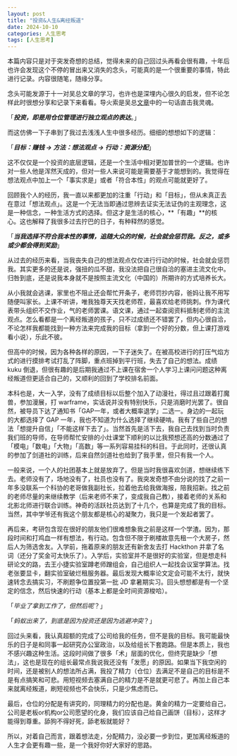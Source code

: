 ```yaml
---
layout: post
title: "投资&人生&离经叛道"
date: 2024-10-10
categories: 人生思考
tags: [人生思考]
---
```


本篇内容只是对于突发奇想的总结，觉得未来的自己回过头再看会很有趣，十年后也许会发现这个不停的冒出来又消失的念头，可能真的是一个很重要的事情，特此进行记录。内容很随笔，随缘分享。

念头可能发源于十一对吴总文章的学习，也许也是深埋内心很久的启发，但不论怎样此时很想分享和记录下来看看。导火索是吴总[文章](https://xueqiu.com/1965894836/109499037)中的一句话直击我灵魂。

「**_投资，即是用仓位管理进行独立观点的表达_**。」

而这仿佛一下子串到了我过去浅浅人生中很多经历。细细的想想如下的逻辑：

「**_目标：赚钱 → 方法：想法观点 → 行动：资源分配_**」

这不仅仅是一个投资的底层逻辑，还是一个生活中相对更加普世的一个逻辑。也许对一些人他是浑然天成的，但对一些人来说可能是需要基于才能想到的。我觉得在想法观点中加上一个「事实求是」或者「符合本性」的观点可能就更好了。

回顾我个人的经历，我一直以来都更加的注重「行动」和「目标」，但从未真正去在意过「想法观点」。这是一个无法当即通过思辨去证实无法证伪的主观理念，这是一种信念，一种生活方式的选择。但这才是生活的核心，**「有趣」**的核心。这也解释了我很多过去拧巴的日子，有种释然的感觉。

「**_当我选择不符合我本性的事情，追随大众的时候，社会就会惩罚我。反之，或多或少都会得到奖励_**」

从过去的经历来看，当我丧失自己的想法观点仅仅进行行动的时候，社会就会惩罚我。其实更多的还是说，强扭的瓜不甜，我没法把自己很自洽的塞进主流文化中。归咎到底，还是说我本身就不是按照主流文化（中国的）所期许的方式培养长大。

从小我就会逃课，家里也不阻止还会帮忙开条子，老师罚抄内容，爸妈让我不用写随便叫家长。上课不听讲，唯我独尊天天找老师茬，最喜欢给老师挑刺。作为课代表带头组织不交作业，气的老师罢课。语文课，通过一起查阅资料抵制老师的主流观点。怎么看都是一个离经叛道的孩子，只不过成绩还不错罢了，但内心很自洽，不论怎样我都能找到一种方法来完成我的目标（拿到一个好的分数，但上课打游戏看小说），乐此不彼。

但高中的时候，因为各种各样的原因，一下子迷失了。在被高校进行的打压气焰方式的进行摸排考试打乱了阵脚，重点班掉到平行班，失去了自己的想法。成绩 kuku 倒退，但很有趣的是后期我通过不上课在宿舍一个人学习上课问问题这种离经叛道但更适合自己的，又顺利的回到了学校排名前面。

本科也是，大一入学，没有了成绩目标以后整个加入了动漫社，得过且过跟着打魔兽，参加漫展，打 warframe，实话说并没有特别快乐，只是消磨时光罢了。很自然，被导员下达了通知书「GAP一年，或者大概率退学」二选一。身边的一起玩的大都选择了 GAP 一年，我也不知道为什么选择了继续硬啃。我有了些自己的想法「想提升自信」「不能这样下去了」。当然首先是活下去，我自己去找到当时负责我们班的导师，在导师帮忙安排的小灶课堂下顺利的以比我预想还高的分数通过了「模电」「数电」「大物」「高数」等一系列容易挂科的科目。于此同时，还很认真的参加了剑道社的训练，后来自然剑道社也给到了我手里，但只有我一个人。

一般来说，一个人的社团基本上就是放弃了。但是当时我很喜欢剑道，想继续练下去。老师没有了，场地没有了，社员也没有了。我突发奇想不由分说的找了之前一年多没联系一个科协的老哥做我副社长，拉着他去给我做海报，陪我招新。找之前的老师尽量的来继续教学（后来老师不来了，变成我自己教），接着老师的关系和北影北师进行联合训练。神奇的活跃社员达到了十几个，也算是完成了我的目标。当然，其中学爷还有我这个朋友都是核心的凝聚力，我只是一个发起者罢了。

再后来，考研包含现在很好的朋友他们很难想象我之前是这样一个学渣。因为，那段时间和打鸡血一样有想法，有行动。包含但不限于刷楼故意先租一个大房子，然后人为筛选舍友。入学前，拖着原来的朋友还有新舍友去打 Hackthon 并拿了名词（还分了奖金可太快乐了）。入学后，实验室并不是很好的实验室，但是想走科研论文的路，去王小捷实验室蹲老师蹭组会，自己组织人一起找会议室学算法。找老张要显卡，翻实验室破烂租服务器。最后发现大概率论文定会可能不太行，就快速转念去搞实习，不刷题争位置投第一批 JD 拿暑期实习。回头想想都是有一个坚定的信念，然后快速的行动（基本上都是全时间资源梭哈）。

「_毕业了拿到工作了，但然后呢_？」

「_蚂蚁出来了，到底是因为投资还是因为逃避冲突_？」

回过头来看，我认真超额的完成了公司给我的任务，但不是我的目标。我可能最快乐的日子是和同事一起研究办公室政治，以及给组长下套跑路。但是本质上，我也不感兴趣这种生活。这段时间做了很多「术」层面的优化，但终究是缺少「想法」，这也是现在的组长最常点我说我还没有「发愿」的原因。如果当下我空闲的时间，还是被别人的想法所占满，我投了精力（仓位）去满足不是自己的目标是不是有点搞笑和可悲。用短视频去塞满自己的精力是不是就更可悲了。再加上自己本来就离经叛道，刷短视频也不会快乐，只是少焦虑而已。

最后，仓位的分配是有讲究的，同理精力的分配也是。黄金的精力一定要给自己，公司是老板or机构or公司愿望的化身，我们应该自己给自己画饼（目标），这样才能得到尊重。舔狗不得好死，舔老板就能好？

所以，对着自己而言，跟着想法走，分配精力，没必要一步到位，更加离经叛道的人生才会更有趣一些，是一个我好你好大家好的思路。
